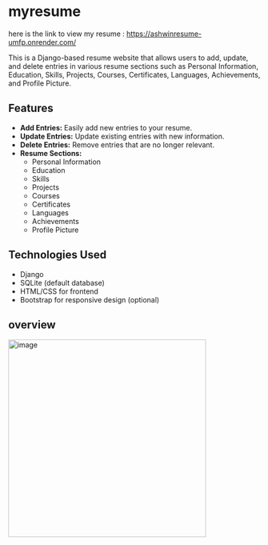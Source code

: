 # myresume
here is the link to view my resume : https://ashwinresume-umfp.onrender.com/

This is a Django-based resume website that allows users to add, update, and delete entries in various resume sections such as Personal Information, Education, Skills, Projects, Courses, Certificates, Languages, Achievements, and Profile Picture.

## Features

- **Add Entries:** Easily add new entries to your resume.
- **Update Entries:** Update existing entries with new information.
- **Delete Entries:** Remove entries that are no longer relevant.
- **Resume Sections:**
  - Personal Information
  - Education
  - Skills
  - Projects
  - Courses
  - Certificates
  - Languages
  - Achievements
  - Profile Picture

## Technologies Used

- Django
- SQLite (default database)
- HTML/CSS for frontend
- Bootstrap for responsive design (optional)

## overview 
<img width="395" alt="image" src="https://github.com/Ashwin2k3/myresume/assets/111643440/a5aa110f-705f-4f38-a1cd-dfdebb08234c">

